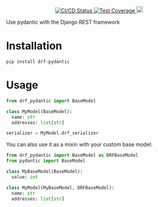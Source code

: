 <p align="center">
  <a href="https://github.com/georgebv/drf-pydantic/actions/workflows/cicd.yml" target="_blank">
    <img src="https://github.com/georgebv/drf-pydantic/actions/workflows/cicd.yml/badge.svg?branch=main" alt="CI/CD Status">
  </a>
  <a href="https://codecov.io/gh/georgebv/drf-pydantic" target="_blank">
    <img src="https://codecov.io/gh/georgebv/drf-pydantic/branch/main/graph/badge.svg?token=GN9rxzIFMc" alt="Test Coverage"/>
  </a>
  <a href="https://badge.fury.io/py/drf-pydantic" target="_blank">
    <img src="https://badge.fury.io/py/drf-pydantic.svg" alt="PyPI version" height="18">
  </a>
</p>

Use pydantic with the Django REST framework

# Installation

```shell
pip install drf-pydantic
```

# Usage

```python
from drf_pydantic import BaseModel

class MyModel(BaseModel):
  name: str
  addresses: list[str]

serializer = MyModel.drf_serializer

```

You can also use it as a mixin with your custom base model:

```python
from drf_pydantic import BaseModel as DRFBaseModel
from pydantic import BaseModel

class MyBaseModel(BaseModel):
  value: int

class MyModel(MyBaseModel, DRFBaseModel):
  name: str
  addresses: list[str]
```

